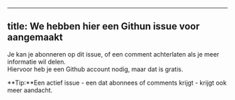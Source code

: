 ***

## title: We hebben hier een Githun issue voor aangemaakt

Je kan je abonneren op dit issue, of een comment achterlaten als je meer informatie wil delen.\
Hiervoor heb je een Github account nodig, maar dat is gratis.

\*\*Tip:\*\*Een actief issue - een dat abonnees of comments krijgt - krijgt ook meer aandacht.
